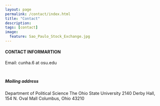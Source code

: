```yaml
---
layout: page
permalink: /contact/index.html
title: "Contact"
description:
tags: [contact]
image:
  feature: Sao_Paulo_Stock_Exchange.jpg
---
```


#### CONTACT INFORMARTION

Email: cunha.6 at osu.edu

<img src="../images/twitter_logo.png" style="width: 10px;"/>

##### Mailing address

Department of Political Science
The Ohio State University
2140 Derby Hall, 154 N. Oval Mall
Columbus, Ohio 43210
